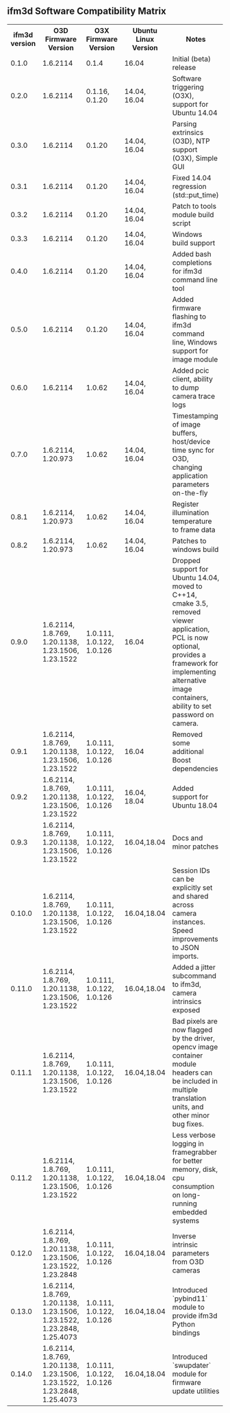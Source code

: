 ifm3d Software Compatibility Matrix
-----------------------------------
<table>
  <tr>
    <th>ifm3d version</th>
    <th>O3D Firmware Version</th>
    <th>O3X Firmware Version</th>
    <th>Ubuntu Linux Version</th>
    <th>Notes</th>
  </tr>
  <tr>
    <td>0.1.0</td>
    <td>1.6.2114</td>
    <td>0.1.4</td>
    <td>16.04</td>
    <td>Initial (beta) release</td>
  </tr>
  <tr>
    <td>0.2.0</td>
    <td>1.6.2114</td>
    <td>0.1.16, 0.1.20</td>
    <td>14.04, 16.04</td>
    <td>Software triggering (O3X), support for Ubuntu 14.04</td>
  </tr>
  <tr>
    <td>0.3.0</td>
    <td>1.6.2114</td>
    <td>0.1.20</td>
    <td>14.04, 16.04</td>
    <td>Parsing extrinsics (O3D), NTP support (O3X), Simple GUI</td>
  </tr>
  <tr>
    <td>0.3.1</td>
    <td>1.6.2114</td>
    <td>0.1.20</td>
    <td>14.04, 16.04</td>
    <td>Fixed 14.04 regression (std::put_time)</td>
  </tr>
  <tr>
    <td>0.3.2</td>
    <td>1.6.2114</td>
    <td>0.1.20</td>
    <td>14.04, 16.04</td>
    <td>Patch to tools module build script</td>
  </tr>
  <tr>
    <td>0.3.3</td>
    <td>1.6.2114</td>
    <td>0.1.20</td>
    <td>14.04, 16.04</td>
    <td>Windows build support</td>
  </tr>
  <tr>
    <td>0.4.0</td>
    <td>1.6.2114</td>
    <td>0.1.20</td>
    <td>14.04, 16.04</td>
    <td>Added bash completions for ifm3d command line tool</td>
  </tr>
  <tr>
    <td>0.5.0</td>
    <td>1.6.2114</td>
    <td>0.1.20</td>
    <td>14.04, 16.04</td>
    <td>Added firmware flashing to ifm3d command line, Windows support for
    image module</td>
  </tr>
  <tr>
    <td>0.6.0</td>
    <td>1.6.2114</td>
    <td>1.0.62</td>
    <td>14.04, 16.04</td>
    <td>Added pcic client, ability to dump camera trace logs</td>
  </tr>
  <tr>
    <td>0.7.0</td>
    <td>1.6.2114, 1.20.973</td>
    <td>1.0.62</td>
    <td>14.04, 16.04</td>
    <td>Timestamping of image buffers, host/device time sync for O3D, changing
    application parameters on-the-fly</td>
  </tr>
  <tr>
    <td>0.8.1</td>
    <td>1.6.2114, 1.20.973</td>
    <td>1.0.62</td>
    <td>14.04, 16.04</td>
    <td>Register illumination temperature to frame data</td>
  </tr>
  <tr>
    <td>0.8.2</td>
    <td>1.6.2114, 1.20.973</td>
    <td>1.0.62</td>
    <td>14.04, 16.04</td>
    <td>Patches to windows build</td>
  </tr>
  <tr>
    <td>0.9.0</td>
    <td>1.6.2114, 1.8.769, 1.20.1138, 1.23.1506, 1.23.1522</td>
    <td>1.0.111, 1.0.122, 1.0.126</td>
    <td>16.04</td>
    <td>Dropped support for Ubuntu 14.04, moved to C++14, cmake 3.5, removed
    viewer application, PCL is now optional, provides a framework for
    implementing alternative image containers, ability to set password on
    camera.</td>
  </tr>
  <tr>
    <td>0.9.1</td>
    <td>1.6.2114, 1.8.769, 1.20.1138, 1.23.1506, 1.23.1522</td>
    <td>1.0.111, 1.0.122, 1.0.126</td>
    <td>16.04</td>
    <td>Removed some additional Boost dependencies</td>
  </tr>
  <tr>
    <td>0.9.2</td>
    <td>1.6.2114, 1.8.769, 1.20.1138, 1.23.1506, 1.23.1522</td>
    <td>1.0.111, 1.0.122, 1.0.126</td>
    <td>16.04, 18.04</td>
    <td>Added support for Ubuntu 18.04</td>
  </tr>
  <tr>
    <td>0.9.3</td>
    <td>1.6.2114, 1.8.769, 1.20.1138, 1.23.1506, 1.23.1522</td>
    <td>1.0.111, 1.0.122, 1.0.126</td>
    <td>16.04,18.04</td>
    <td>Docs and minor patches</td>
  </tr>
  <tr>
    <td>0.10.0</td>
    <td>1.6.2114, 1.8.769, 1.20.1138, 1.23.1506, 1.23.1522</td>
    <td>1.0.111, 1.0.122, 1.0.126</td>
    <td>16.04,18.04</td>
    <td>
      Session IDs can be explicitly set and shared across camera
      instances. Speed improvements to JSON imports.
    </td>
  </tr>
  <tr>
    <td>0.11.0</td>
    <td>1.6.2114, 1.8.769, 1.20.1138, 1.23.1506, 1.23.1522</td>
    <td>1.0.111, 1.0.122, 1.0.126</td>
    <td>16.04,18.04</td>
    <td>Added a jitter subcommand to ifm3d, camera intrinsics exposed</td>
  </tr>
  <tr>
    <td>0.11.1</td>
    <td>1.6.2114, 1.8.769, 1.20.1138, 1.23.1506, 1.23.1522</td>
    <td>1.0.111, 1.0.122, 1.0.126</td>
    <td>16.04,18.04</td>
    <td>Bad pixels are now flagged by the driver, opencv image container module
    headers can be included in multiple translation units, and other minor bug
    fixes.</td>
  </tr>
  <tr>
    <td>0.11.2</td>
    <td>1.6.2114, 1.8.769, 1.20.1138, 1.23.1506, 1.23.1522</td>
    <td>1.0.111, 1.0.122, 1.0.126</td>
    <td>16.04,18.04</td>
    <td>Less verbose logging in framegrabber for better memory, disk, cpu
    consumption on long-running embedded systems</td>
  </tr>
  <tr>
    <td>0.12.0</td>
    <td>1.6.2114, 1.8.769, 1.20.1138, 1.23.1506, 1.23.1522, 1.23.2848</td>
    <td>1.0.111, 1.0.122, 1.0.126</td>
    <td>16.04,18.04</td>
    <td>Inverse intrinsic parameters from O3D cameras</td>
  </tr>
  <tr>
    <td>0.13.0</td>
    <td>1.6.2114, 1.8.769, 1.20.1138, 1.23.1506, 1.23.1522, 1.23.2848,
    1.25.4073</td>
    <td>1.0.111, 1.0.122, 1.0.126</td>
    <td>16.04,18.04</td>
    <td>Introduced `pybind11` module to provide ifm3d Python bindings</td>
  </tr>
  <tr>
    <td>0.14.0</td>
    <td>1.6.2114, 1.8.769, 1.20.1138, 1.23.1506, 1.23.1522, 1.23.2848,
    1.25.4073</td>
    <td>1.0.111, 1.0.122, 1.0.126</td>
    <td>16.04,18.04</td>
    <td>Introduced `swupdater` module for firmware update utilities</td>
  </tr>
</table>
